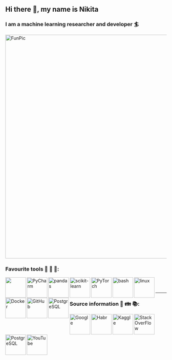 ## Hi there 👋, my name is Nikita
### I am a machine learning researcher and developer :surfer:

<img align="middle" alt="FunPic" width="700px" src="https://sun9-10.userapi.com/c630225/v630225084/a015/Vh5uTCc3AOE.jpg?ava=1" />

### Favourite tools :hammer: :wrench: :rocket::

<a href="https://www.python.org/"><img align="left" href="https://www.python.org/" width="64px" src="https://www.flaticon.com/svg/vstatic/svg/919/919852.svg?token=exp=1611087811~hmac=d7c0f8602144499939462bdac4a84572"></a>

<a href="https://www.jetbrains.com/pycharm/"><img align="left" alt="PyCharm" width="64px" src="https://im0-tub-ru.yandex.net/i?id=8a83f039314a229409bd33ec5cd6c9d5&n=13&exp=1"></a>

<a href ="https://pandas.pydata.org/"><img align="left" alt="pandas" width="64px" src="https://pbs.twimg.com/media/EI0LnmaXYAA-jS6.jpg"></a>

<a href="https://scikit-learn.org/stable/index.html"><img align="left" alt="scikit-learn" width="64px" src="https://yandex-images.naydex.net/4Qrn72p84/06089dOuC/MGL5N7KIRCM__joad9IDFDBlVj6_qsa9cDWfjznYnOUJEUylUSOwg6zOBsLFLld-cSiL3J0DCdwNM4sC2bGX0i0i_U762HlWG79iPwau7_zV2ebWUl5HXfCcjsJFzdXFcVUQTO1v5FeZ59Zj0YvWv6jpGs1NO6glTOpC0hkVsrLMC3jTPhTF029_2nLTLptk2YUGkuY-1xFcCH7CnUlV6BVZ4NBcy0CveXsuQxUfCg_k0f49GTfQ5VSmCjaNteYyXPeMz8bsjZMvz2Li196LEOVhji6qfishCOgmyvmNHTxFwUhktHvsQ6VPZkNN4_aDCK16Ce3fCIVoyiY2keGK2jQzYA9KPCnDZ6PWehM2dwzByTL2Skr7EXD4_sJJWf1gwQFsCCDr7NvhNwIXBZuKu7jNHsVNW_iR0B5uJrW9Wh44SxzTagiFn09jLlZvMp88QeG2Zk6yQ6EM4ILqNXX9oCkZgPw0p6AjSacmA-ErUpsEWYqRFVuUjcBKqk6VjbaOHFPkEyLYWdffP54a47YfsHFV_u6m0u_1WBjiEqVhSXzRNVAARFdsJ2F3Yu_F57pvKFUGDZETiFn0bnIOPTFuCjAfnC_yhPFzU6_GHqfmT8R1uUquXhpfiVDAzurZHWV0wT3k4IhXtNOFM9qbRbMGcwxp1pl5rxSZCLoiKh2t0iZYY3hL7hT9j8ufztpvjgMkmeU6njJK96l07NJmUcWJ7AnZlOgw0zSvDb8Saw2zSisI_co5FbssdcAa2v71IfISPMPYI6IEfQuTlyrCyyojSDXp1gJazrchgBBaAlUZqSB9sWiczL8EIzm_ekPVi7prtDlKVVW7oCn02g5KGam-fkTnNEtqbHl_uyM6Zt_W8yhlmU5CvsIj7WCoXk4ZFcXkzTFcgADPqK8Zm_qzDS9O4wgxTmVdnyB9yHa6AoG9Wuo0mzCfCozVOyMzNvYnYhtgidXKznaaJ03MNMoGUU1k"></a>

<a href="https://pytorch.org/"><img align="left" alt="PyTorch" width="64px" src="https://2.bp.blogspot.com/-ofgG__VD7Zw/XCEs2OY92RI/AAAAAAAAAxU/9FT2qCmFlsEqGyr47117H086OnMu_xGCwCPcBGAYYCw/s1600/pytorch-logo.png"></a>

<a href="https://en.wikipedia.org/wiki/Bash_(Unix_shell)"><img align="left" alt="bash" width="64px" src="https://yt3.ggpht.com/a/AGF-l79-_K__ktQ_nEedpcudKnbN7LVAJkbdXPBoNA=s900-c-k-c0xffffffff-no-rj-mo"></a>

<a href="https://www.linux.org/"><img align="left" alt="linux" width="64px" src="https://avatars.mds.yandex.net/get-zen_doc/1535103/pub_5e8a43fd7dce0e10edfc8f49_5e8a446b6fbb7e67a1d8d360/scale_1200"></a>

<a href="https://www.docker.com/"><img align="left" alt="Docker" width="64px" src="https://www.flaticon.com/svg/vstatic/svg/919/919853.svg?token=exp=1611087811~hmac=52ca216ca887eb2925f1cec9e9519c99"></a>

<a href="https://github.com/"><img align="left" alt="GitHub" width="64px" src="https://www.flaticon.com/svg/vstatic/svg/919/919847.svg?token=exp=1611087811~hmac=2898e9db5baf41b16398e76a19f22500"></a>
<a href="https://www.postgresql.org/"><img align="left" alt="PostgreSQL" width="64px" src="https://www.2ndquadrant.com/wp-content/uploads/2019/07/Postgres-Elephant-Slonik.png"></a>  


<br />
<br />

---
### Source information :speech_balloon: :family: :books::
<a href="https://www.google.com"><img align="left" alt="Google" width="64px" src="https://www.phonedo.ru/wp-content/uploads/2017/04/Google_-G-_Logo.svg_.png"></a>

<a href="https://habr.com"><img align="left" alt="Habr" width="64px" src="https://yt3.ggpht.com/a/AATXAJzDeqKeFdwlicP_eXoyYh6L8pyiOiBJabClt-Q89g=s900-c-k-c0xffffffff-no-rj-mo"></a>

<a href="https://www.kaggle.com"><img align="left" alt="Kaggle" width="64px" src="https://yt3.ggpht.com/a/AATXAJzI6aD2dQnRgWJFYZk_HNeALJsIoYYt6qC8QKsz=s900-c-k-c0xffffffff-no-rj-mo"></a>

<a href="https://stackoverflow.com"><img align="left" alt="StackOverFlow" width="64px" src="http://boranorbert.hitelesforditas.ro/images/partnerek/stackoverflow.jpg"></a>

<a href="https://arxiv.org/"><img align="left" alt="PostgreSQL" width="64px" src="https://static10.tgstat.ru/channels/_0/c9/c9857b68252c987addbe7f59fae3872c.jpg"></a>

<a href="https://www.youtube.com"><img align="left" alt="YouTube" width="64px" src="https://avatanplus.com/files/resources/original/5737fc1e0a528154b2b0d55a.jpg"></a>  
